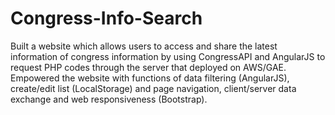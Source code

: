 # Congress-Info-Search

Built a website which allows users to access and share the latest information of congress information by using CongressAPI and AngularJS to request PHP codes through the server that deployed on AWS/GAE.
Empowered the website with functions of data filtering (AngularJS), create/edit list (LocalStorage) and page navigation, client/server data exchange and web responsiveness (Bootstrap).
